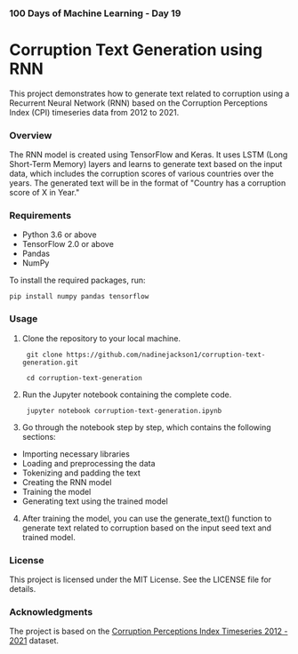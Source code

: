 ### 100 Days of Machine Learning - Day 19  

# Corruption Text Generation using RNN

This project demonstrates how to generate text related to corruption using a Recurrent Neural Network (RNN) based on the Corruption Perceptions Index (CPI) timeseries data from 2012 to 2021.

### Overview

The RNN model is created using TensorFlow and Keras. It uses LSTM (Long Short-Term Memory) layers and learns to generate text based on the input data, which includes the corruption scores of various countries over the years. The generated text will be in the format of "Country has a corruption score of X in Year."

### Requirements

- Python 3.6 or above
- TensorFlow 2.0 or above
- Pandas
- NumPy

To install the required packages, run:

    pip install numpy pandas tensorflow

### Usage

1. Clone the repository to your local machine.

        git clone https://github.com/nadinejackson1/corruption-text-generation.git

        cd corruption-text-generation

2. Run the Jupyter notebook containing the complete code.

        jupyter notebook corruption-text-generation.ipynb

3. Go through the notebook step by step, which contains the following sections:

- Importing necessary libraries
- Loading and preprocessing the data
- Tokenizing and padding the text
- Creating the RNN model
- Training the model
- Generating text using the trained model

4. After training the model, you can use the generate_text() function to generate text related to corruption based on the input seed text and trained model.

### License

This project is licensed under the MIT License. See the LICENSE file for details.

### Acknowledgments

The project is based on the [Corruption Perceptions Index Timeseries 2012 - 2021](https://open.africa/dataset/corruption-perceptions-index-timeseries-2012-2021) dataset.

